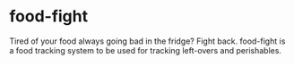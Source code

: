 # food-fight
Tired of your food always going bad in the fridge? Fight back. food-fight is a food tracking system to be used for tracking left-overs and perishables.
